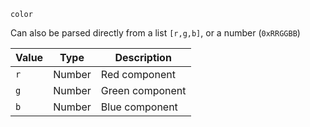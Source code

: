 `color`

Can also be parsed directly from a list `[r,g,b]`, or a number (`0xRRGGBB`)

| Value | Type   | Description     |
|-------|--------|-----------------|
| `r`   | Number | Red component   |
| `g`   | Number | Green component |
| `b`   | Number | Blue component  |